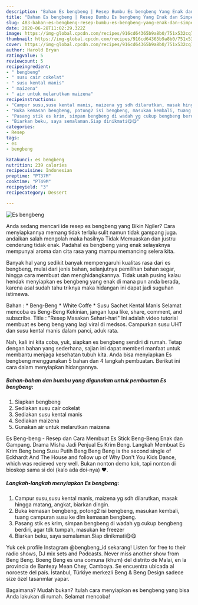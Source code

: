 ```yaml
---
description: "Bahan Es bengbeng | Resep Bumbu Es bengbeng Yang Enak dan Simpel"
title: "Bahan Es bengbeng | Resep Bumbu Es bengbeng Yang Enak dan Simpel"
slug: 483-bahan-es-bengbeng-resep-bumbu-es-bengbeng-yang-enak-dan-simpel
date: 2020-06-28T11:02:29.322Z
image: https://img-global.cpcdn.com/recipes/916cd64365b9a8b0/751x532cq70/es-bengbeng-foto-resep-utama.jpg
thumbnail: https://img-global.cpcdn.com/recipes/916cd64365b9a8b0/751x532cq70/es-bengbeng-foto-resep-utama.jpg
cover: https://img-global.cpcdn.com/recipes/916cd64365b9a8b0/751x532cq70/es-bengbeng-foto-resep-utama.jpg
author: Harold Bryan
ratingvalue: 5
reviewcount: 5
recipeingredient:
- " bengbeng"
- " susu cair cokelat"
- " susu kental manis"
- " maizena"
- " air untuk melarutkan maizena"
recipeinstructions:
- "Campur susu,susu kental manis, maizena yg sdh dilarutkan, masak hingga matang, angkat, biarkan dingin."
- "Buka kemasan bengbeng, potong2 isi bengbeng, masukan kembali, tuang campuran susu ke dlm kemasan bengbeng."
- "Pasang stik es krim, simpan bengbeng di wadah yg cukup bengbeng berdiri, agar tdk tumpah, masukan ke freezer"
- "Biarkan beku, saya semalaman.Siap dinikmati😋😋"
categories:
- Resep
tags:
- es
- bengbeng

katakunci: es bengbeng 
nutrition: 239 calories
recipecuisine: Indonesian
preptime: "PT37M"
cooktime: "PT49M"
recipeyield: "3"
recipecategory: Dessert

---
```



![Es bengbeng](https://img-global.cpcdn.com/recipes/916cd64365b9a8b0/751x532cq70/es-bengbeng-foto-resep-utama.jpg)

Anda sedang mencari ide resep es bengbeng yang Bikin Ngiler? Cara menyiapkannya memang tidak terlalu sulit namun tidak gampang juga. andaikan salah mengolah maka hasilnya Tidak Memuaskan dan justru cenderung tidak enak. Padahal es bengbeng yang enak selayaknya mempunyai aroma dan cita rasa yang mampu memancing selera kita.

Banyak hal yang sedikit banyak mempengaruhi kualitas rasa dari es bengbeng, mulai dari jenis bahan, selanjutnya pemilihan bahan segar, hingga cara membuat dan menghidangkannya. Tidak usah pusing kalau hendak menyiapkan es bengbeng yang enak di mana pun anda berada, karena asal sudah tahu triknya maka hidangan ini dapat jadi suguhan istimewa.

Bahan : * Beng-Beng * White Coffe * Susu Sachet Kental Manis Selamat mencoba es Beng-Beng Kekinian, jangan lupa like, share, comment, and subscribe. Title : &#34;Resep Masakan Sehari-hari&#34; Ini adalah video tutorial membuat es beng beng yang lagi viral di medsos. Campurkan susu UHT dan susu kental manis dalam panci, aduk rata.


Nah, kali ini kita coba, yuk, siapkan es bengbeng sendiri di rumah. Tetap dengan bahan yang sederhana, sajian ini dapat memberi manfaat untuk membantu menjaga kesehatan tubuh kita. Anda bisa menyiapkan Es bengbeng menggunakan 5 bahan dan 4 langkah pembuatan. Berikut ini cara dalam menyiapkan hidangannya.

<!--inarticleads1-->

##### Bahan-bahan dan bumbu yang digunakan untuk pembuatan Es bengbeng:

1. Siapkan  bengbeng
1. Sediakan  susu cair cokelat
1. Sediakan  susu kental manis
1. Sediakan  maizena
1. Gunakan  air untuk melarutkan maizena


Es Beng-beng - Resep dan Cara Membuat Es Stick Beng-Beng Enak dan Gampang. Drama Misha Jadi Penjual Es Krim Beng. Langkah Membuat Es Krim Beng beng Susu Putih  Beng Beng Beng is the second single of Eckhardt And The House and follow up of Why Don&#39;t You Kids Dance, which was recieved very well. Bukan nonton demo kok, tapi nonton di bioskop sama si doi (kalo ada doi-nya) ❤. 

<!--inarticleads2-->

##### Langkah-langkah menyiapkan Es bengbeng:

1. Campur susu,susu kental manis, maizena yg sdh dilarutkan, masak hingga matang, angkat, biarkan dingin.
1. Buka kemasan bengbeng, potong2 isi bengbeng, masukan kembali, tuang campuran susu ke dlm kemasan bengbeng.
1. Pasang stik es krim, simpan bengbeng di wadah yg cukup bengbeng berdiri, agar tdk tumpah, masukan ke freezer
1. Biarkan beku, saya semalaman.Siap dinikmati😋😋


Yuk cek profile Instagram @bengbeng_id sekarang! Listen for free to their radio shows, DJ mix sets and Podcasts. Never miss another show from Beng Beng. Boeng Beng es una comuna (khum) del distrito de Malai, en la provincia de Banteay Mean Chey, Camboya. Se encuentra ubicada al noroeste del país. İstanbul, Türkiye merkezli Beng &amp; Beng Design sadece size özel tasarımlar yapar. 

Bagaimana? Mudah bukan? Itulah cara menyiapkan es bengbeng yang bisa Anda lakukan di rumah. Selamat mencoba!

